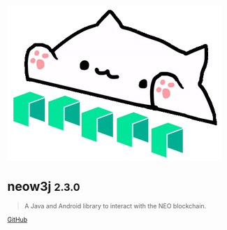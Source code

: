 ![logo](images/neow3j-neo3.png)

# neow3j <small>2.3.0</small>

> A Java and Android library to interact with the NEO blockchain.

[GitHub](https://github.com/neow3j/)
